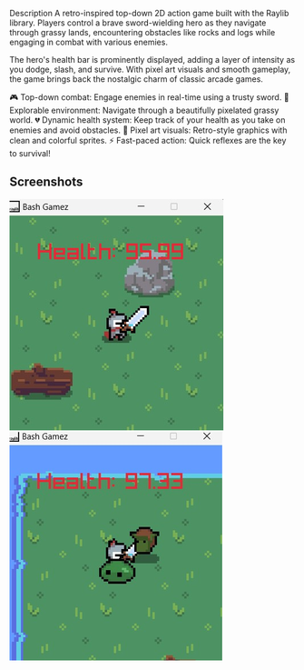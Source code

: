 Description
A retro-inspired top-down 2D action game built with the Raylib library. Players control a brave sword-wielding hero as they navigate through grassy lands, encountering obstacles like rocks and logs while engaging in combat with various enemies.

The hero's health bar is prominently displayed, adding a layer of intensity as you dodge, slash, and survive. With pixel art visuals and smooth gameplay, the game brings back the nostalgic charm of classic arcade games.

🎮 Top-down combat: Engage enemies in real-time using a trusty sword.
🌲 Explorable environment: Navigate through a beautifully pixelated grassy world.
💔 Dynamic health system: Keep track of your health as you take on enemies and avoid obstacles.
🎨 Pixel art visuals: Retro-style graphics with clean and colorful sprites.
⚡ Fast-paced action: Quick reflexes are the key to survival!

## Screenshots

![Gameplay Screenshot 1](GamePlayImages/Screenshot1.jpg)
![Gameplay Screenshot 2](GamePlayImages/Screenshot2.jpg)


